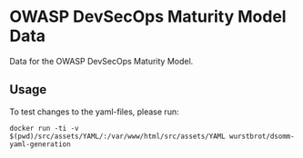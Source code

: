 # OWASP DevSecOps Maturity Model Data
Data for the OWASP DevSecOps Maturity Model.

## Usage
To test changes to the yaml-files, please run:
```
docker run -ti -v $(pwd)/src/assets/YAML/:/var/www/html/src/assets/YAML wurstbrot/dsomm-yaml-generation
